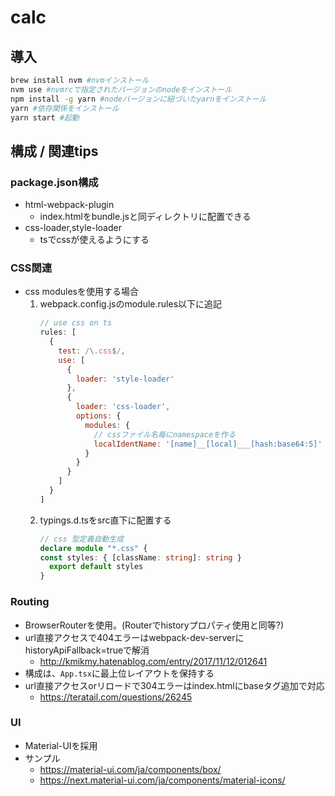 # calc

## 導入

```sh
brew install nvm #nvmインストール
nvm use #nvmrcで指定されたバージョンのnodeをインストール
npm install -g yarn #nodeバージョンに紐づいたyarnをインストール
yarn #依存関係をインストール
yarn start #起動
```

## 構成 / 関連tips

### package.json構成

- html-webpack-plugin
    - index.htmlをbundle.jsと同ディレクトリに配置できる
- css-loader,style-loader
    - tsでcssが使えるようにする

### CSS関連

- css modulesを使用する場合
    1. webpack.config.jsのmodule.rules以下に追記
        ```js
        // use css on ts
        rules: [
          {
            test: /\.css$/,
            use: [
              {
                loader: 'style-loader'
              },
              {
                loader: 'css-loader',
                options: {
                  modules: {
                    // cssファイル名毎にnamespaceを作る
                    localIdentName: '[name]__[local]___[hash:base64:5]'
                  }
                }
              }
            ]
          }
        ]
        ```
    2. typings.d.tsをsrc直下に配置する
        ```ts
        // css 型定義自動生成
        declare module "*.css" {
        const styles: { [className: string]: string }
          export default styles
        }
        ```

### Routing

- BrowserRouterを使用。(Routerでhistoryプロパティ使用と同等?)
- url直接アクセスで404エラーはwebpack-dev-serverにhistoryApiFallback=trueで解消
    - http://kmikmy.hatenablog.com/entry/2017/11/12/012641
- 構成は、`App.tsx`に最上位レイアウトを保持する
- url直接アクセスorリロードで304エラーはindex.htmlにbaseタグ追加で対応
    - https://teratail.com/questions/26245

### UI

- Material-UIを採用
- サンプル
    - https://material-ui.com/ja/components/box/
    - https://next.material-ui.com/ja/components/material-icons/

